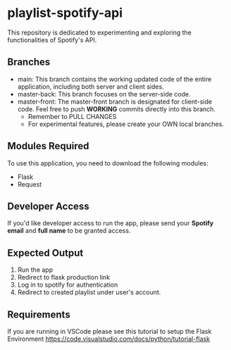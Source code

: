 # playlist-spotify-api

This repository is dedicated to experimenting and exploring the functionalities of Spotify's API.

## Branches

- main: This branch contains the working updated code of the entire application, including both server and client sides.
- master-back: This branch focuses on the server-side code.
- master-front: The master-front branch is designated for client-side code. Feel free to push **WORKING** commits directly into this branch.
  - Remember to PULL CHANGES
  - For experimental features, please create your OWN local branches.

## Modules Required

To use this application, you need to download the following modules:

- Flask
- Request

## Developer Access

If you'd like developer access to run the app, please send your **Spotify email** and **full name** to be granted access.

## Expected Output

1. Run the app
2. Redirect to flask production link
3. Log in to spotify for authentication
4. Redirect to created playlist under user's account.

## Requirements

If you are running in VSCode please see this tutorial to setup the Flask Environment
https://code.visualstudio.com/docs/python/tutorial-flask
